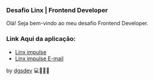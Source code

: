 ### Desafio Linx | Frontend Developer

Olá! Seja bem-vindo ao meu desafio Frontend Developer. 

### Link Aqui da aplicação:

- [Linx impulse](http://45.79.219.166/)
- [Linx impulse E-mail](http://45.79.219.166/email.html)

by <a href="https://www.linkedin.com/in/dgsdouglaspinheiro/" target="_blank">dgsdev</a> 💻👨‍💻🚀